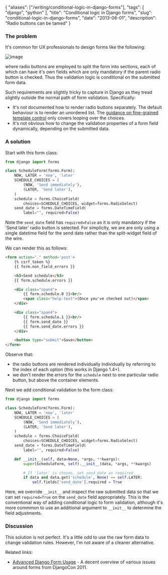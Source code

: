 {
    "aliases": ["/writing/conditional-logic-in-django-forms"],
    "tags": [
        "django",
        "python"
    ],
    "title": "Conditional logic in Django forms",
    "slug": "conditional-logic-in-django-forms",
    "date": "2013-06-01",
    "description": "Radio buttons can be tamed"
}

### The problem

It's common for UX professionals to design forms like the following:

![image](/images/screenshots/radio-form-wire.png)

where radio buttons are employed to split the form into sections, each
of which can have it's own fields which are only mandatory if the parent
radio button is checked. Thus the validation logic is conditional on the
submitted form data.

Such requirements are slightly tricky to capture in Django as they tread
slightly outside the normal path of form validation. Specifically:

-   It's not documented how to render radio buttons separately. The
    default behaviour is to render an unordered list. The [guidance on
    fine-grained template
    control](https://docs.djangoproject.com/en/dev/ref/forms/widgets/#radioselect)
    only covers looping over the choices.
-   It's not obvious how to change the validation properties of a form
    field dynamically, depending on the submitted data.

### A solution

Start with this form class:

``` python
from django import forms

class ScheduleForm(forms.Form):
    NOW, LATER = 'now', 'later'
    SCHEDULE_CHOICES = (
        (NOW, 'Send immediately'),
        (LATER, 'Send later'),
    )
    schedule = forms.ChoiceField(
        choices=SCHEDULE_CHOICES, widget=forms.RadioSelect)
    send_date = forms.DateTimeField(
        label="", required=False)
```

Note the `send_date` field has `required=False` as it is only mandatory
if the 'Send later' radio button is selected. For simplicity, we are are
only using a single datetime field for the send date rather than the
split-widget field of the wire.

We can render this as follows:

``` html
<form action="." method='post'>
    {% csrf_token %}
    {{ form.non_field_errors }}

    <h3>Send schedule</h3>
    {{ form.schedule.errors }}

    <div class="span4">
        {{ form.schedule.0 }}<br/>
        <span class="help-text">(Once you've checked out)</span>
    </div>

    <div class="span4">
        {{ form.schedule.1 }}<br/>
        {{ form.send_date }}
        {{ form.send_date.errors }}
    </div>

    <button type="submit">Save</button>
</form>
```

Observe that:

-   the radio buttons are rendered individually individually by
    referring to the index of each option (this works in Django 1.4+).
-   we don't render the errors for the `schedule` next to one particular
    radio button, but above the container elements.

Next we add conditional validation to the form class:

``` python
from django import forms

class ScheduleForm(forms.Form):
    NOW, LATER = 'now', 'later'
    SCHEDULE_CHOICES = (
        (NOW, 'Send immediately'),
        (LATER, 'Send later'),
    )
    schedule = forms.ChoiceField(
        choices=SCHEDULE_CHOICES, widget=forms.RadioSelect)
    send_date = forms.DateTimeField(
        label="", required=False)

    def __init__(self, data=None, *args, **kwargs):
        super(ScheduleForm, self).__init__(data, *args, **kwargs)

        # If 'later' is chosen, set send_date as required
        if data and data.get('schedule', None) == self.LATER:
            self.fields['send_date'].required = True
```

Here, we override `__init__` and inspect the raw submitted data so that
we can set `required=True` on the `send_date` field appropriately. This
is the conventional way of adding conditional logic to form validation,
although it's more commmon to use an additional argument to `__init__`
to determine the field adjustments.

### Discussion

This solution is not perfect. It's a little odd to use the raw form data
to change validation rules. However, I'm not aware of a cleaner
alternative.

Related links:

-   [Advanced Django Form
    Usage](http://www.slideshare.net/pydanny/advanced-django-forms-usage) -
    A decent overview of various issues around forms from
    DjangoCon 2011.

